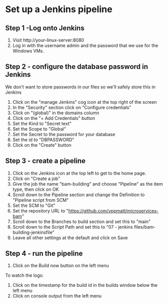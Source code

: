 # Set up a Jenkins pipeline

## Step 1 -Log onto Jenkins

1. Visit http://your-linux-server:8080 
2. Log in with the username admin and the password that we use for the Windows VMs.

## Step 2 - configure the database password in Jenkins

We don't want to store passwords in our files so we'll safely store this in Jenkins 

1. Click on the "manage Jenkins" cog icon at the top right of the screen
2. In the "Security" section click on "Configure credentials"
3. Click on "(global)" in the domains column
4. Click on the "+ Add Credentials" button
5. Set the Kind to "Secret text"
6. Set the Scope to "Global"
7. Set the Secret to the password for your database
8. Set the id to "DBPASSWORD"
9. Click on the "Create" button

## Step 3 - create a pipeline

1. Click on the Jenkins icon at the top left to get to the home page.
2. Click on "Create a job"
3. Give the job the name "bam-building" and choose "Pipeline" as the item type, then click on OK
4. Scroll down to the Pipeline section and change the Definition to "Pipeline script from SCM"
5. Set the SCM to "Git"
6. Set the repository URL to "https://github.com/vppmatt/microservices-bam"
7. Scroll down to the Branches to build section and set this to "main"
8. Scroll down to the Script Path and set this to "07 - jenkins files/bam-building-jenkinsfile"
9. Leave all other settings at the default and click on Save

## Step 4 - run the pipeline

1. Click on the Build now button on the left menu

To watch the logs:
1. Click on the timestamp for the build id in the builds window below the left menu
2. Click on console output from the left menu
